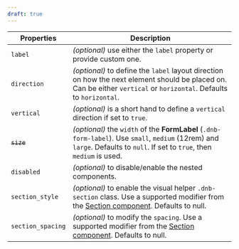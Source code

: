 ```yaml
---
draft: true
---
```


| Properties        | Description                                                                                                                                                                       |
| ----------------- | --------------------------------------------------------------------------------------------------------------------------------------------------------------------------------- |
| `label`           | _(optional)_ use either the `label` property or provide custom one.                                                                                                               |
| `direction`       | _(optional)_ to define the `label` layout direction on how the next element should be placed on. Can be either `vertical` or `horizontal`. Defaults to `horizontal`.              |
| `vertical`        | _(optional)_ is a short hand to define a `vertical` direction if set to `true`.                                                                                                   |
| ~~`size`~~        | _(optional)_ the `width` of the **FormLabel** (`.dnb-form-label`). Use `small`, `medium` (12rem) and `large`. Defaults to `null`. If set to `true`, then `medium` is used.        |
| `disabled`        | _(optional)_ to disable/enable the nested components.                                                                                                                             |
| `section_style`   | _(optional)_ to enable the visual helper `.dnb-section` class. Use a supported modifier from the [Section component](/uilib/components/section#tab-properties). Defaults to null. |
| `section_spacing` | _(optional)_ to modify the `spacing`. Use a supported modifier from the [Section component](/uilib/components/section#tab-properties). Defaults to null.                          |
